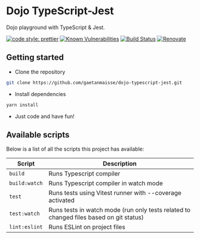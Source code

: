 # Dojo TypeScript-Jest

Dojo playground with TypeScript & Jest.

[![code style: prettier](https://img.shields.io/badge/code_style-prettier-ff69b4.svg?style=flat-square)](https://github.com/prettier/prettier)
[![Known Vulnerabilities](https://snyk.io/test/github/gaetanmaisse/dojo-typescript-jest/badge.svg?targetFile=package.json)](https://snyk.io/test/github/gaetanmaisse/dojo-typescript-jest?targetFile=package.json)
[![Build Status](https://github.com/gaetanmaisse/dojo-typescript-jest/actions/workflows/ci.yml/badge.svg)](https://github.com/gaetanmaisse/dojo-typescript-jest/actions/workflows/ci.yml)
[![Renovate](https://img.shields.io/badge/maintained_with-Renovate-brightgreen.svg?logo=renovatebot)](https://renovatebot.com)

## Getting started

- Clone the repository

```bash
git clone https://github.com/gaetanmaisse/dojo-typescript-jest.git
```

- Install dependencies

```bash
yarn install
```

- Just code and have fun!

## Available scripts

Below is a list of all the scripts this project has available:

| Script    | Description                                                                            |
| ------------- | -------------------------------------------------------------------------------------- |
| `build`       | Runs Typescript compiler                                                               |
| `build:watch` | Runs Typescript compiler in watch mode                                                 |
| `test`        | Runs tests using Vitest runner with --coverage activated              |
| `test:watch`  | Runs tests in watch mode (run only tests related to changed files based on git status) |
| `lint:eslint` | Runs ESLint on project files                                                           |
